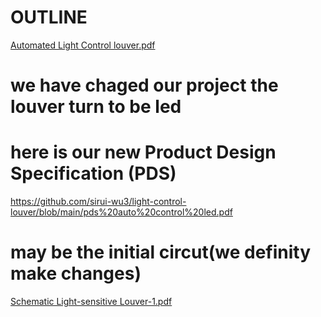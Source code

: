 # OUTLINE
[Automated Light Control louver.pdf](https://github.com/user-attachments/files/17502161/Automated.Light.Control.louver.pdf)
# we have chaged our project the louver turn to be led
# here is our new Product Design Specification (PDS)
https://github.com/sirui-wu3/light-control-louver/blob/main/pds%20auto%20control%20led.pdf
# may be the initial circut(we definity make changes)
[Schematic Light-sensitive Louver-1.pdf](https://github.com/user-attachments/files/17655564/Schematic.Light-sensitive.Louver-1.pdf)
